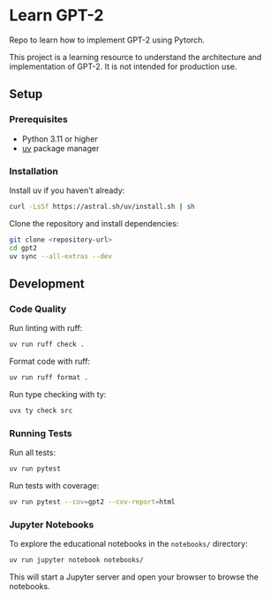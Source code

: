 # Learn GPT-2

Repo to learn how to implement GPT-2 using Pytorch.

This project is a learning resource to understand the architecture and implementation of GPT-2. It is not intended for production use.

## Setup

### Prerequisites

- Python 3.11 or higher
- [uv](https://docs.astral.sh/uv/) package manager

### Installation

Install uv if you haven't already:

```bash
curl -LsSf https://astral.sh/uv/install.sh | sh
```

Clone the repository and install dependencies:

```bash
git clone <repository-url>
cd gpt2
uv sync --all-extras --dev
```

## Development

### Code Quality

Run linting with ruff:

```bash
uv run ruff check .
```

Format code with ruff:

```bash
uv run ruff format .
```

Run type checking with ty:

```bash
uvx ty check src
```

### Running Tests

Run all tests:

```bash
uv run pytest
```

Run tests with coverage:

```bash
uv run pytest --cov=gpt2 --cov-report=html
```

### Jupyter Notebooks

To explore the educational notebooks in the `notebooks/` directory:

```bash
uv run jupyter notebook notebooks/
```

This will start a Jupyter server and open your browser to browse the notebooks.
